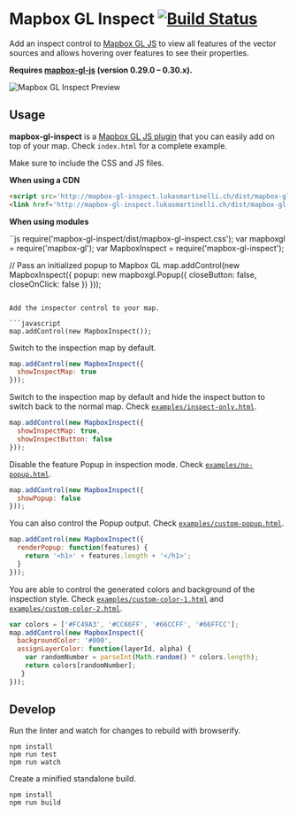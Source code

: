 # Mapbox GL Inspect [![Build Status](https://travis-ci.org/lukasmartinelli/mapbox-gl-inspect.svg?branch=master)](https://travis-ci.org/lukasmartinelli/mapbox-gl-inspect)

Add an inspect control to [Mapbox GL JS](https://github.com/mapbox/mapbox-gl-js) to view all features
of the vector sources and allows hovering over features to see their properties.

**Requires [mapbox-gl-js](https://github.com/mapbox/mapbox-gl-js) (version 0.29.0 – 0.30.x).**

![Mapbox GL Inspect Preview](https://cloud.githubusercontent.com/assets/1288339/21744637/11759412-d51a-11e6-9581-f26741fcd182.gif)

## Usage

**mapbox-gl-inspect** is a [Mapbox GL JS plugin](https://www.mapbox.com/blog/build-mapbox-gl-js-plugins/) that you can easily add on top of your map. Check `index.html` for a complete example.

Make sure to include the CSS and JS files.

**When using a CDN**

```html
<script src='http://mapbox-gl-inspect.lukasmartinelli.ch/dist/mapbox-gl-inspect.min.js'></script>
<link href='http://mapbox-gl-inspect.lukasmartinelli.ch/dist/mapbox-gl-inspect.css' rel='stylesheet' />
```

**When using modules**

``js
require('mapbox-gl-inspect/dist/mapbox-gl-inspect.css');
var mapboxgl = require('mapbox-gl');
var MapboxInspect = require('mapbox-gl-inspect');

// Pass an initialized popup to Mapbox GL
map.addControl(new MapboxInspect({
  popup: new mapboxgl.Popup({
    closeButton: false,
    closeOnClick: false
  })
}));
```

Add the inspector control to your map.

```javascript
map.addControl(new MapboxInspect());
```

Switch to the inspection map by default.

```javascript
map.addControl(new MapboxInspect({
  showInspectMap: true
}));
```

Switch to the inspection map by default and hide the inspect button to switch back to the normal map. Check [`examples/inspect-only.html`](http://mapbox-gl-inspect.lukasmartinelli.ch/examples/inspect-only.html).


```javascript
map.addControl(new MapboxInspect({
  showInspectMap: true,
  showInspectButton: false
}));
```

Disable the feature Popup in inspection mode. Check [`examples/no-popup.html`](http://mapbox-gl-inspect.lukasmartinelli.ch/examples/no-popup.html).

```javascript
map.addControl(new MapboxInspect({
  showPopup: false
}));
```

You can also control the Popup output. Check [`examples/custom-popup.html`](http://mapbox-gl-inspect.lukasmartinelli.ch/examples/custom-popup.html).

```javascript
map.addControl(new MapboxInspect({
  renderPopup: function(features) {
    return '<h1>' + features.length + '</h1>';
  }
}));
```


You are able to control the generated colors and background of the inspection style.
Check [`examples/custom-color-1.html`](http://mapbox-gl-inspect.lukasmartinelli.ch/examples/custom-color-1.html) and [`examples/custom-color-2.html`](http://mapbox-gl-inspect.lukasmartinelli.ch/examples/custom-color-2.html).

```javascript
var colors = ['#FC49A3', '#CC66FF', '#66CCFF', '#66FFCC'];
map.addControl(new MapboxInspect({
  backgroundColor: '#000',
  assignLayerColor: function(layerId, alpha) {
    var randomNumber = parseInt(Math.random() * colors.length);
    return colors[randomNumber];
   }
}));
```

## Develop

Run the linter and watch for changes to rebuild with browserify.

```
npm install
npm run test
npm run watch
```

Create a minified standalone build.

```
npm install
npm run build
```

